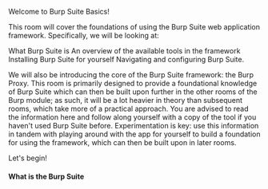 Welcome to Burp Suite Basics!

This room will cover the foundations of using the Burp Suite web application framework.
Specifically, we will be looking at:

What Burp Suite is
An overview of the available tools in the framework
Installing Burp Suite for yourself
Navigating and configuring Burp Suite.

We will also be introducing the core of the Burp Suite framework: the Burp Proxy. This room is primarily designed to provide a foundational knowledge of Burp Suite which can then be built upon further in the other rooms of the Burp module; as such, it will be a lot heavier in theory than subsequent rooms, which take more of a practical approach. You are advised to read the information here and follow along yourself with a copy of the tool if you haven't used Burp Suite before. Experimentation is key: use this information in tandem with playing around with the app for yourself to build a foundation for using the framework, which can then be built upon in later rooms.

Let's begin!

<h4>What is the Burp Suite</h4>

